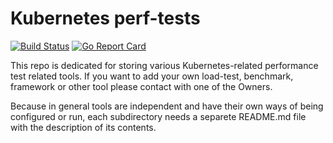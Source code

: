 # Kubernetes perf-tests

[![Build Status](https://travis-ci.org/kubernetes/perf-tests.svg?branch=master)](https://travis-ci.org/kubernetes/perf-tests)  [![Go Report Card](https://goreportcard.com/badge/github.com/kubernetes/perf-tests)](https://goreportcard.com/report/github.com/kubernetes/perf-tests)


This repo is dedicated for storing various Kubernetes-related performance test related tools. If you want to add your own load-test, benchmark, framework or other tool please contact with one of the Owners.

Because in general tools are independent and have their own ways of being configured or run, each subdirectory needs a separete README.md file with the description of its contents.
